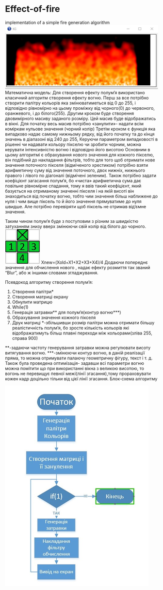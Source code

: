 # Effect-of-fire
implementation of a simple fire generation algorithm <br />
 ![no image](/img/fire.jpg)
Математична модель:
Для створення ефекту полум’я використано  класичний алгоритм створення ефекту вогню.
Перш за все потрібно створити палітру кольорів яка змінюватиметься від 0 до 255, і відповідно рівномірно на цьому проміжку від чорного(0) до червоного, оранжевого, і до білого(255).
Другим кроком буде створення двовимірного масиву заданого  розміру. Цей масив буде відображатись в вікні. Для початку весь масив потрібно «занулити»- надати всім коміркам нульове значення (чорний колір)
Третім кроком є функція  яка випадково надає самому нижньому рядку, від його початку та до кінця значень в діапазоні від 240 до 255,
Керуючи параметром випадковості в рішенні чи надавати кольору пікселю чи зробити чорним, можна керувати інтенсивністю вогню і відповідно його висотою
Основним в цьому алгоритмі є обрахування нового значення для кожного пікселю, він подібний до накладання фільтрів, тобто для того щоб отримати нове значення поточного пікселя (відміченого хрестиком) потрібно взяти арифметичну суму від значення поточного, двох нижніх, нижнього правого і лівого  по діагоналі (відмічені зеленим). 
Також потрібно задати коефіцієнт загасання полум’я, бо «чиста» арифметична сума дає повільне рівномірне спадання, тому я ввів такий коефіцієнт, який базується на отриманому значенні пікселя і  на якій висоті він знаходиться  від початку вогню, тобто чим значення більш наближене до нуля і чим вище піксель то й його значення прямуватиме до нуля швидше. Але потрібно перевіряти щоб  піксель не  отримав від’ємне значення.     

Таким чином полум’я буде  з поступовим   з різним за  швидкістю  затуханням  знизу вверх змінюючи свій колір від білого до чорного.
 ![no image](/img/alg.jpg)
 Xnew=(Xold+X1+X2+X3+X4)/4
Додаючи попереднє значення для обчислення нового , надає ефекту розмиття так званий “Blur”, або ж іншими словами згладжування.

Псевдокод алгоритму створення полум’я:
1.	Створення палітри* 
2.	Створення матриці екрану 
3.	Обнулити матрицю
4.	While(1)
5. Генерація затравки**  для полум’я(контур вогню***)
6. Обрахування значення кожного пікселя
7. Друк  матриці
*-збільшивши розмір палітри можна отримати більшу реалістичність полум’я, бо зросте кількість кольорів які відображатимуть більш плавні переходи між кольорами(зліва 255, справа 900)
    
**-задаючи частоту  генерування затравки можна регулювати висоту витягування вогню.
***-змінюючи контур вогню, в даній реалізації пряма, то можна отримувати палаючу геометричну фігуру, текст і т. д.
Також була проведена оптимізація- задавши всі параметри вогню можна помітити що при використанні вікна з великою висотою, то вогонь не перевищує певної межі(лінії згасання),тому прораховувати кожен кадр доцільно тільки від цієї лінії згасання.
Блок-схема алгоритму 
 
 ![no image](/img/block.jpg)


